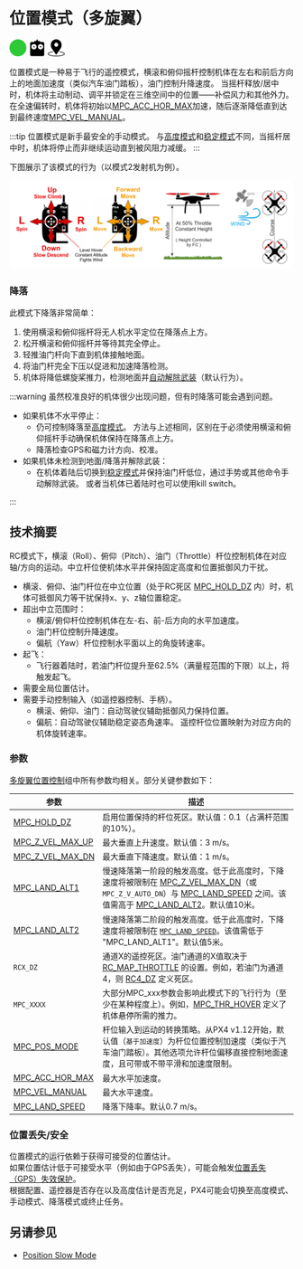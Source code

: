 # 位置模式（多旋翼）

<img src="../../assets/site/difficulty_easy.png" title="Easy to fly" width="30px" />&nbsp;<img src="../../assets/site/remote_control.svg" title="Manual/Remote control required" width="30px" />&nbsp;<img src="../../assets/site/position_fixed.svg" title="Position fix required (e.g. GPS)" width="30px" />

位置模式是一种易于飞行的遥控模式，横滚和俯仰摇杆控制机体在左右和前后方向上的地面加速度（类似汽车油门踏板），油门控制升降速度。
当摇杆释放/居中时，机体将主动制动、调平并锁定在三维空间中的位置——补偿风力和其他外力。
在全速偏转时，机体将初始以[MPC_ACC_HOR_MAX](#MPC_ACC_HOR_MAX)加速，随后逐渐降低直到达到最终速度[MPC_VEL_MANUAL](#MPC_VEL_MANUAL)。

:::tip
位置模式是新手最安全的手动模式。
与[高度模式](../flight_modes_mc/altitude.md)和[稳定模式](../flight_modes_mc/manual_stabilized.md)不同，当摇杆居中时，机体将停止而非继续运动直到被风阻力减缓。
:::

下图展示了该模式的行为（以模式2发射机为例）。

![MC Position Mode](../../assets/flight_modes/position_mc.png)

### 降落

此模式下降落非常简单：

1. 使用横滚和俯仰摇杆将无人机水平定位在降落点上方。
1. 松开横滚和俯仰摇杆并等待其完全停止。
1. 轻推油门杆向下直到机体接触地面。
1. 将油门杆完全下压以促进和加速降落检测。
1. 机体将降低螺旋桨推力，检测地面并[自动解除武装](../advanced_config/prearm_arm_disarm.md#auto-disarming)（默认行为）。

:::warning
虽然校准良好的机体很少出现问题，但有时降落可能会遇到问题。

- 如果机体不水平停止：
  - 仍可控制降落至[高度模式](../flight_modes_mc/altitude.md)。
    方法与上述相同，区别在于必须使用横滚和俯仰摇杆手动确保机体保持在降落点上方。
  - 降落检查GPS和磁力计方向、校准。
- 如果机体未检测到地面/降落并解除武装：
  - 在机体着陆后切换到[稳定模式](../flight_modes_mc/manual_stabilized.md)并保持油门杆低位，通过手势或其他命令手动解除武装。
    或者当机体已着陆时也可以使用kill switch。

:::

## 技术摘要

RC模式下，横滚（Roll）、俯仰（Pitch）、油门（Throttle）杆位控制机体在对应轴/方向的运动。中立杆位使机体水平并保持固定高度和位置抵御风力干扰。

- 横滚、俯仰、油门杆位在中立位置（处于RC死区 [MPC_HOLD_DZ](../advanced_config/parameter_reference.md#MPC_HOLD_DZ) 内）时，机体可抵御风力等干扰保持x、y、z轴位置稳定。
- 超出中立范围时：
  - 横滚/俯仰杆位控制机体在左-右、前-后方向的水平加速度。
  - 油门杆位控制升降速度。
  - 偏航（Yaw）杆位控制水平面以上的角旋转速率。
- 起飞：
  - 飞行器着陆时，若油门杆位提升至62.5%（满量程范围的下限）以上，将触发起飞。
- 需要全局位置估计。
- 需要手动控制输入（如遥控器控制、手柄）。
  - 横滚、俯仰、油门：自动驾驶仪辅助抵御风力保持位置。
  - 偏航：自动驾驶仪辅助稳定姿态角速率。
    遥控杆位位置映射为对应方向的机体旋转速率。

### 参数

[多旋翼位置控制](../advanced_config/parameter_reference.md#multicopter-position-control)组中所有参数均相关。部分关键参数如下：

| 参数                                                                                                   | 描述                                                                                                                                                                                                                                                                                                  |
| ------------------------------------------------------------------------------------------------------- | ---------------------------------------------------------------------------------------------------------------------------------------------------------------------------------------------------------------------------------------------------------------------------------------------------- |
| <a id="MPC_HOLD_DZ"></a>[MPC_HOLD_DZ](../advanced_config/parameter_reference.md#MPC_HOLD_DZ)           | 启用位置保持的杆位死区。默认值：0.1（占满杆范围的10%）。                                                                                                                                                                                                                                           |
| <a id="MPC_Z_VEL_MAX_UP"></a>[MPC_Z_VEL_MAX_UP](../advanced_config/parameter_reference.md#MPC_Z_VEL_MAX_UP) | 最大垂直上升速度。默认值：3 m/s。                                                                                                                                                                                                                                                            |
| <a id="MPC_Z_VEL_MAX_DN"></a>[MPC_Z_VEL_MAX_DN](../advanced_config/parameter_reference.md#MPC_Z_VEL_MAX_DN) | 最大垂直下降速度。默认值：1 m/s。                                                                                                                                                                                                                                                           |
| <a id="MPC_LAND_ALT1"></a>[MPC_LAND_ALT1](../advanced_config/parameter_reference.md#MPC_LAND_ALT1)     | 慢速降落第一阶段的触发高度。低于此高度时，下降速度将被限制在 [MPC_Z_VEL_MAX_DN](#MPC_Z_VEL_MAX_DN)（或 `MPC_Z_V_AUTO_DN`）与 [MPC_LAND_SPEED](#MPC_LAND_SPEED) 之间。该值需高于 [MPC_LAND_ALT2](#MPC_LAND_ALT2)。默认值10米。 |
| <a id="MPC_LAND_ALT2"></a>[MPC_LAND_ALT2](../advanced_config/parameter_reference.md#MPC_LAND_ALT2)     | 慢速降落第二阶段的触发高度。低于此高度时，下降速度将被限制在 [`MPC_LAND_SPEED`](#MPC_LAND_SPEED)。该值需低于 "MPC_LAND_ALT1"。默认值5米。                                                                                                            |
| <a id="RCX_DZ"></a>`RCX_DZ`                                                                            | 通道X的遥控死区。油门通道的X值取决于 [RC_MAP_THROTTLE](../advanced_config/parameter_reference.md#RC_MAP_THROTTLE) 的设置。例如，若油门为通道4，则 [RC4_DZ](../advanced_config/parameter_reference.md#RC4_DZ) 定义死区。          |
| <a id="MPC_xxx"></a>`MPC_XXXX`                                                                         | 大部分MPC_xxx参数会影响此模式下的飞行行为（至少在某种程度上）。例如，[MPC_THR_HOVER](../advanced_config/parameter_reference.md#MPC_THR_HOVER) 定义了机体悬停所需的推力。                                                                       |
| <a id="MPC_POS_MODE"></a>[MPC_POS_MODE](../advanced_config/parameter_reference.md#MPC_POS_MODE)        | 杆位输入到运动的转换策略。从PX4 v1.12开始，默认值（`基于加速度`）为杆位位置控制加速度（类似于汽车油门踏板）。其他选项允许杆位偏移直接控制地面速度，且可带或不带平滑和加速度限制。                                                                 |
| <a id="MPC_ACC_HOR_MAX"></a>[MPC_ACC_HOR_MAX](../advanced_config/parameter_reference.md#MPC_ACC_HOR_MAX) | 最大水平加速度。                                                                                                                                                                                                                                                                             |
| <a id="MPC_VEL_MANUAL"></a>[MPC_VEL_MANUAL](../advanced_config/parameter_reference.md#MPC_VEL_MANUAL)   | 最大水平速度。                                                                                                                                                                                                                                                                                 |
| <a id="MPC_LAND_SPEED"></a>[MPC_LAND_SPEED](../advanced_config/parameter_reference.md#MPC_LAND_SPEED)   | 降落下降率。默认0.7 m/s。                                                                                                                                                                                                                                                                       |## 补充信息

### 位置丢失/安全

位置模式的运行依赖于获得可接受的位置估计。  
如果位置估计低于可接受水平（例如由于GPS丢失），可能会触发[位置丢失（GPS）失效保护](../config/safety.md#position-gnss-loss-failsafe)。  
根据配置、遥控器是否存在以及高度估计是否充足，PX4可能会切换至高度模式、手动模式、降落模式或终止任务。

## 另请参见

- [Position Slow Mode](../flight_modes_mc/position_slow.md)